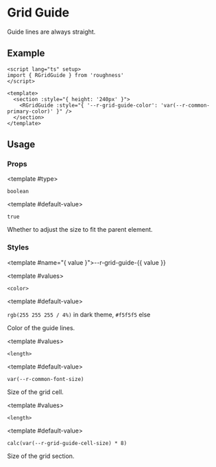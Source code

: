 <script lang="ts" setup>
import { RDetails, RGridGuide, RSpace, RTable } from 'roughness'
</script>

# Grid Guide

Guide lines are always straight.

## Example

<RDetails>
  <template #summary>Show Code</template>

```vue
<script lang="ts" setup>
import { RGridGuide } from 'roughness'
</script>

<template>
  <section :style="{ height: '240px' }">
    <RGridGuide :style="{ '--r-grid-guide-color': 'var(--r-common-primary-color)' }" />
  </section>
</template>
```

</RDetails>

<section :style="{ height: '240px' }">
  <RGridGuide :style="{ '--r-grid-guide-color': 'var(--r-common-primary-color)' }" />
</section>

## Usage

### Props

<RPropsTable>

  <RProp name="responsive">

  <template #type>

  `boolean`

  </template>

  <template #default-value>

  `true`

  </template>

  Whether to adjust the size to fit the parent element.

  </RProp>

</RPropsTable>

### Styles

<RStylesTable>

  <template #name="{ value }">--r-grid-guide-{{ value }}</template>

  <RStyle name="color">

  <template #values>

  `<color>`

  </template>

  <template #default-value>

  `rgb(255 255 255 / 4%)` in dark theme, `#f5f5f5` else

  </template>

  Color of the guide lines.

  </RStyle>

  <RStyle name="cell-size">

  <template #values>

  `<length>`

  </template>

  <template #default-value>

  `var(--r-common-font-size)`

  </template>

  Size of the grid cell.

  </RStyle>

  <RStyle name="section-size">

  <template #values>

  `<length>`

  </template>

  <template #default-value>

  `calc(var(--r-grid-guide-cell-size) * 8)`

  </template>

  Size of the grid section.

  </RStyle>

</RStylesTable>
